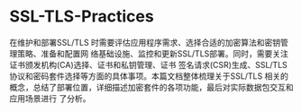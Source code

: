 # SSL-TLS-Practices
在维护和部署SSL/TLS 时需要评估应用程序需求、选择合适的加密算法和密钥管理策略、准备和配置网 络基础设施、监控和更新SSL/TLS部署。同时，需要关注证书颁发机构(CA)选择、证书和私钥管理、证书 签名请求(CSR)生成、SSL/TLS协议和密码套件选择等方面的具体事项。本篇文档整体梳理关于SSL/TLS 相关的概念，总结了部署位置，详细描述加密套件的各项功能，最后对实际数据包交互和应用场景进行 了分析。
